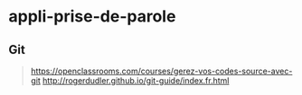 # appli-prise-de-parole


## Git
> https://openclassrooms.com/courses/gerez-vos-codes-source-avec-git
> http://rogerdudler.github.io/git-guide/index.fr.html
